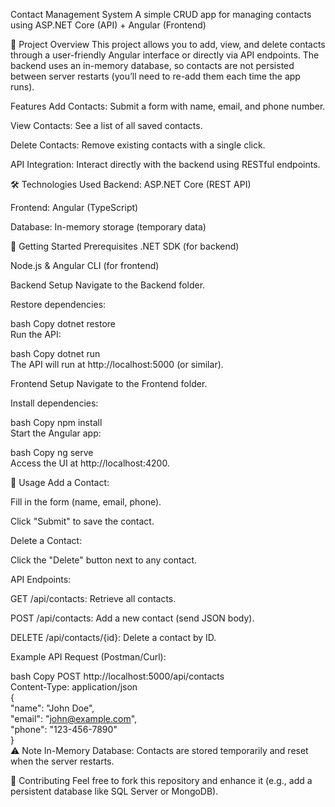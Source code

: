 Contact Management System
A simple CRUD app for managing contacts using ASP.NET Core (API) + Angular (Frontend)

📝 Project Overview
This project allows you to add, view, and delete contacts through a user-friendly Angular interface or directly via API endpoints. The backend uses an in-memory database, so contacts are not persisted between server restarts (you’ll need to re-add them each time the app runs).

Features
Add Contacts: Submit a form with name, email, and phone number.

View Contacts: See a list of all saved contacts.

Delete Contacts: Remove existing contacts with a single click.

API Integration: Interact directly with the backend using RESTful endpoints.

🛠️ Technologies Used
Backend: ASP.NET Core (REST API)

Frontend: Angular (TypeScript)

Database: In-memory storage (temporary data)

🚀 Getting Started
Prerequisites
.NET SDK (for backend)

Node.js & Angular CLI (for frontend)

Backend Setup
Navigate to the Backend folder.

Restore dependencies:

bash
Copy
dotnet restore  
Run the API:

bash
Copy
dotnet run  
The API will run at http://localhost:5000 (or similar).

Frontend Setup
Navigate to the Frontend folder.

Install dependencies:

bash
Copy
npm install  
Start the Angular app:

bash
Copy
ng serve  
Access the UI at http://localhost:4200.

📌 Usage
Add a Contact:

Fill in the form (name, email, phone).

Click "Submit" to save the contact.

Delete a Contact:

Click the "Delete" button next to any contact.

API Endpoints:

GET /api/contacts: Retrieve all contacts.

POST /api/contacts: Add a new contact (send JSON body).

DELETE /api/contacts/{id}: Delete a contact by ID.

Example API Request (Postman/Curl):

bash
Copy
POST http://localhost:5000/api/contacts  
Content-Type: application/json  
{  
 "name": "John Doe",  
 "email": "john@example.com",  
 "phone": "123-456-7890"  
}  
⚠️ Note
In-Memory Database: Contacts are stored temporarily and reset when the server restarts.

🔗 Contributing
Feel free to fork this repository and enhance it (e.g., add a persistent database like SQL Server or MongoDB).
